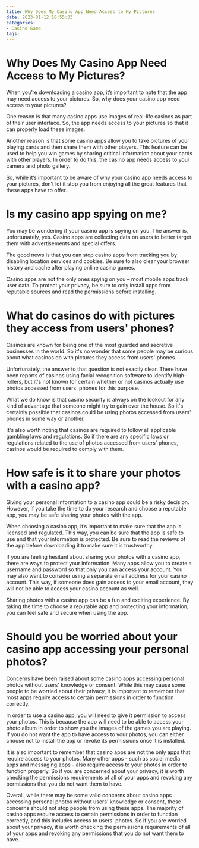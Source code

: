```yaml
---
title: Why Does My Casino App Need Access to My Pictures
date: 2023-01-12 16:55:33
categories:
- Casino Game
tags:
---
```



#  Why Does My Casino App Need Access to My Pictures?

When you’re downloading a casino app, it’s important to note that the app may need access to your pictures. So, why does your casino app need access to your pictures?

One reason is that many casino apps use images of real-life casinos as part of their user interface. So, the app needs access to your pictures so that it can properly load these images.

Another reason is that some casino apps allow you to take pictures of your playing cards and then share them with other players. This feature can be used to help you win games by sharing critical information about your cards with other players. In order to do this, the casino app needs access to your camera and photo gallery.

So, while it’s important to be aware of why your casino app needs access to your pictures, don’t let it stop you from enjoying all the great features that these apps have to offer.

#  Is my casino app spying on me?

You may be wondering if your casino app is spying on you. The answer is, unfortunately, yes. Casino apps are collecting data on users to better target them with advertisements and special offers.

The good news is that you can stop casino apps from tracking you by disabling location services and cookies. Be sure to also clear your browser history and cache after playing online casino games.

Casino apps are not the only ones spying on you – most mobile apps track user data. To protect your privacy, be sure to only install apps from reputable sources and read the permissions before installing.

#  What do casinos do with pictures they access from users' phones?

Casinos are known for being one of the most guarded and secretive businesses in the world. So it's no wonder that some people may be curious about what casinos do with pictures they access from users' phones.

Unfortunately, the answer to that question is not exactly clear. There have been reports of casinos using facial recognition software to identify high-rollers, but it's not known for certain whether or not casinos actually use photos accessed from users' phones for this purpose.

What we do know is that casino security is always on the lookout for any kind of advantage that someone might try to gain over the house. So it's certainly possible that casinos could be using photos accessed from users' phones in some way or another.

It's also worth noting that casinos are required to follow all applicable gambling laws and regulations. So if there are any specific laws or regulations related to the use of photos accessed from users' phones, casinos would be required to comply with them.

#  How safe is it to share your photos with a casino app?

Giving your personal information to a casino app could be a risky decision. However, if you take the time to do your research and choose a reputable app, you may be safe sharing your photos with the app.

When choosing a casino app, it’s important to make sure that the app is licensed and regulated. This way, you can be sure that the app is safe to use and that your information is protected. Be sure to read the reviews of the app before downloading it to make sure it is trustworthy.

If you are feeling hesitant about sharing your photos with a casino app, there are ways to protect your information. Many apps allow you to create a username and password so that only you can access your account. You may also want to consider using a separate email address for your casino account. This way, if someone does gain access to your email account, they will not be able to access your casino account as well.

Sharing photos with a casino app can be a fun and exciting experience. By taking the time to choose a reputable app and protecting your information, you can feel safe and secure when using the app.

#  Should you be worried about your casino app accessing your personal photos?

Concerns have been raised about some casino apps accessing personal photos without users' knowledge or consent. While this may cause some people to be worried about their privacy, it is important to remember that most apps require access to certain permissions in order to function correctly.

In order to use a casino app, you will need to give it permission to access your photos. This is because the app will need to be able to access your photo album in order to show you the images of the games you are playing. If you do not want the app to have access to your photos, you can either choose not to install the app or revoke its permissions once it is installed.

It is also important to remember that casino apps are not the only apps that require access to your photos. Many other apps - such as social media apps and messaging apps - also require access to your photos in order to function properly. So if you are concerned about your privacy, it is worth checking the permissions requirements of all of your apps and revoking any permissions that you do not want them to have.

Overall, while there may be some valid concerns about casino apps accessing personal photos without users' knowledge or consent, these concerns should not stop people from using these apps. The majority of casino apps require access to certain permissions in order to function correctly, and this includes access to users' photos. So if you are worried about your privacy, it is worth checking the permissions requirements of all of your apps and revoking any permissions that you do not want them to have.